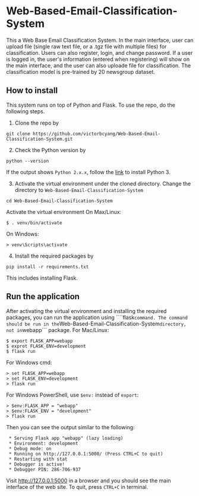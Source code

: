 # Web-Based-Email-Classification-System
This a Web Base Email Classification System.
In the main interface, user can upload file (single raw text file, or a .tgz file with multiple files) for classification.
Users can also register, login, and change password. 
If a user is logged in, the user's information (entered when registering) will show on the main interface, and the user can also uploade file for classification.
The classification model is pre-trained by 20 newsgroup dataset.
## How to install
This system runs on top of Python and Flask.
To use the repo, do the following steps.
1. Clone the repo by
```
git clone https://github.com/victorbcyang/Web-Based-Email-Classification-System.git
```
2. Check the Python version by
```
python --version
```
If the output shows ```Python 2.x.x```, follow the [link](https://www.python.org/downloads/) to install Python 3.

3. Activate the virtual environment under the cloned directory.
Change the directory to ```Web-Based-Email-Classification-System```
```
cd Web-Based-Email-Classification-System
```
​Activate the virtual environment
On Max/Linux:
```
$ . venv/bin/activate
```
On Windows:
```
> venv\Scripts\activate
```
4. Install the required packages by 
```
pip install -r requirements.txt
```
This includes installing Flask.
## Run the application
After activating the virtual environment and installing the required packages, you can run the application using ````flask``` command.
The command should be run in the ```Web-Based-Email-Classification-System``` directory, not in ```webapp``` package.
For Mac/Linux:
```
$ export FLASK_APP=webapp
$ exprot FLASK_ENV=development
$ flask run
```
For Windows cmd:
```
> set FLASK_APP=webapp
> set FLASK_ENV=development
> flask run
```
For Windows PowerShell, use ```$env:``` instead of ```export```:
```
> $env:FLASK_APP = "webapp"
> $env:FLASK_ENV = "development"
> flask run
```
Then you can see the output similar to the following:
```
 * Serving Flask app "webapp" (lazy loading)
 * Environment: development
 * Debug mode: on
 * Running on http://127.0.0.1:5000/ (Press CTRL+C to quit)
 * Restarting with stat
 * Debugger is active!
 * Debugger PIN: 286-706-937
```
Visit http://127.0.0.1:5000 in a browser and you should see the main interface of the web site. To quit, press ```CTRL+C``` in terminal.